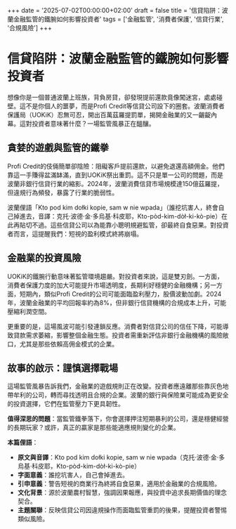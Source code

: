 +++
date = '2025-07-02T00:00:00+02:00'
draft = false
title = '信貸陷阱：波蘭金融監管的鐵腕如何影響投資者'
tags = ['金融監管', '消費者保護', '信貸行業', '合規風險']
+++


# 信貸陷阱：波蘭金融監管的鐵腕如何影響投資者

想像你是一個普通波蘭上班族，背負房貸，卻發現提前還款竟像闖迷宮，處處碰壁。這不是你個人的噩夢，而是Profi Credit等信貸公司設下的圈套。波蘭消費者保護局（UOKiK）忍無可忍，開出百萬茲羅提罰單，揭開金融業的又一齷齪內幕。這對投資者意味著什麼？一場監管風暴正在醞釀。

## 貪婪的遊戲與監管的鐵拳

Profi Credit的伎倆簡單卻陰險：阻礙客戶提前還款，以避免退還高額佣金。他們靠這一手賺得盆滿缽滿，直到UOKiK祭出重罰。這不只是單一公司的問題，而是波蘭非銀行信貸行業的縮影。2024年，波蘭消費信貸市場規模達150億茲羅提，但違規行為頻發，暴露了行業的脆弱性。

波蘭俚語「Kto pod kim dołki kopie, sam w nie wpada」（誰挖坑害人，終會自己掉進去，音譯：克托·波德·金·多烏基·科皮耶，Kto-pòd-kim-dòł-ki-kò-pie）在此再貼切不過。這些信貸公司以為能靠小聰明規避監管，卻最終自食惡果。對投資者而言，這提醒我們：短視的盈利模式終將崩塌。

## 金融業的投資風險

UOKiK的鐵腕行動意味著監管環境趨嚴。對投資者來說，這是雙刃劍。一方面，消費者保護力度的加大可能提升市場透明度，長期利好穩健的金融機構；另一方面，短期內，類似Profi Credit的公司可能面臨盈利壓力，股價波動加劇。2024年，波蘭金融業的平均回報率約為8%，但非銀行信貸機構的合規成本上升，可能壓縮利潤空間。

更重要的是，這場風波可能引發連鎖反應。消費者對信貸公司的信任下降，可能導致貸款需求萎縮，影響整個金融生態。投資者需重新評估非銀行金融機構的風險敞口，尤其是那些依賴高佣金模式的企業。

## 故事的啟示：謹慎選擇戰場

這場監管風暴告訴我們，金融業的遊戲規則正在改變。投資者應遠離那些靠灰色地帶牟利的公司，轉而尋找透明且合規的企業。波蘭的銀行與保險業可能成為更安全的投資選擇，它們在監管壓力下更具韌性。

**值得深思的問題**：當監管鐵拳落下，你會選擇押注短期暴利的公司，還是穩健經營的長期玩家？或許，真正的贏家是那些能適應規則變化的企業。

**本篇俚語**：  
- **原文與音譯**：Kto pod kim dołki kopie, sam w nie wpada（克托·波德·金·多烏基·科皮耶，Kto-pòd-kim-dòł-ki-kò-pie）  
- **字面意義**：誰挖坑害人，自己會掉進去。  
- **引申意義**：警告短視的商業行為終將自食惡果，適用於金融業的合規風險。  
- **文化背景**：源於波蘭農村智慧，強調因果報應，與投資中追求長期價值的理念契合。  
- **主題關聯**：反映信貸公司因違規操作而面臨監管重罰的後果，提醒投資者警惕類似風險。
